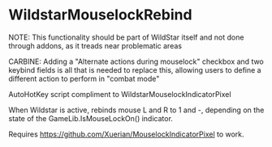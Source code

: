 WildstarMouselockRebind
=======================

NOTE: This functionality should be part of WildStar itself and not done through addons, as it treads near problematic areas

CARBINE: Adding a "Alternate actions during mouselock" checkbox and two keybind fields is all that is needed to replace this, allowing users to define a different action to perform in "combat mode"

AutoHotKey script compliment to WildstarMouselockIndicatorPixel

When Wildstar is active, rebinds mouse L and R to 1 and -, depending on the state of the GameLib.IsMouseLockOn() indicator.

Requires https://github.com/Xuerian/MouselockIndicatorPixel to work. 
